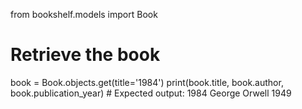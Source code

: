 from bookshelf.models import Book



# Retrieve the book
book = Book.objects.get(title='1984')
print(book.title, book.author, book.publication_year)  # Expected output: 1984 George Orwell 1949
